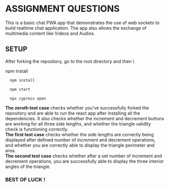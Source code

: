 
# ASSIGNMENT QUESTIONS

This is a basic chat PWA app that demonstrates the use of web sockets to build realtime chat application.
The app also allows the exchange of multimedia content like Videos and Audios.

## SETUP
After forking the repository, go to the root directory and then \

npm install
```bash
  npm install
```
```bash
  npm start
```
```bash
  npx cypress open
```

**The zeroth test case** checks whether you've successfully forked the repository and are able to run the react app after installing all the dependencies.
It also checks whether the increment and decrement buttons are working for all three side lengths, and whether the triangle validity check is functioning correctly.\
**The first test case** checks whether the side lengths are correctly being displayed after defined number of increment and decrement operations, and whether you are correctly able to display the triangle perimeter and area.\
**The second test case** checks whether after a set number of increment and decrement operations, you are successfully able to display the three interior angles of the triangle.
### BEST OF LUCK !

